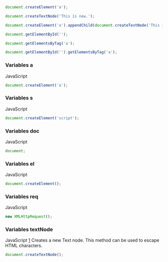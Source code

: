 ```javascript
document.createElement('a');
```
```javascript
document.createTextNode('This is new.');
```
```javascript
document.createElement('a').appendChild(document.createTextNode('This is new.'));
```
```javascript
document.getElementById('');
```
```javascript
document.getElementsByTag('a');
```
```javascript
document.getElementById('').getElementsByTag('a');
```

### Variables a
JavaScript
```javascript
document.createElement('a');
```

### Variables s
JavaScript
```javascript
document.createElement('script');
```

### Variables doc
JavaScript
```javascript
document;
```

### Variables el
JavaScript
```javascript
document.createElement();
```

### Variables req
JavaScript
```javascript
new XMLHttpRequest();
```

### Variables textNode
JavaScript
[1](https://developer.mozilla.org/en-US/docs/Web/API/Document/createTextNode) Creates a new Text node. This method can be used to escape HTML characters.

```javascript
document.createTextNode();
```

